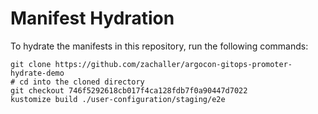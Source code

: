 # Manifest Hydration

To hydrate the manifests in this repository, run the following commands:

```shell
git clone https://github.com/zachaller/argocon-gitops-promoter-hydrate-demo
# cd into the cloned directory
git checkout 746f5292618cb017f4ca128fdb7f0a90447d7022
kustomize build ./user-configuration/staging/e2e
```
